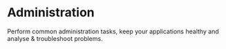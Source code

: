 <h1 class="page-header">Administration</h1>
<p>Perform common administration tasks, keep your applications healthy and analyse &amp; troubleshoot problems.</p>

